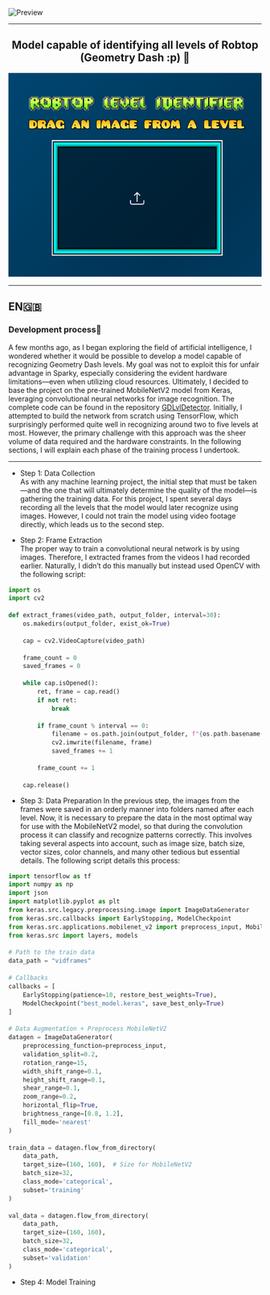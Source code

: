 ![Preview](static/logo.png)  


---


<div align="center">
  <h2>Model capable of identifying all levels of Robtop (Geometry Dash :p) 🤖</h2> 
  <img src="static/robtop.png" alt="Preview" />
</div>

---

## EN🇬🇧 
### Development process📝  
A few months ago, as I began exploring the field of artificial intelligence, I wondered whether it would be possible to develop a model capable of recognizing Geometry Dash levels. My goal was not to exploit this for unfair advantage in Sparky, especially considering the evident hardware limitations—even when utilizing cloud resources. Ultimately, I decided to base the project on the pre-trained MobileNetV2 model from Keras, leveraging convolutional neural networks for image recognition. The complete code can be found in the repository [GDLvlDetector](https://github.com/ANGELUSD11/GDLvlDetector/). Initially, I attempted to build the network from scratch using TensorFlow, which surprisingly performed quite well in recognizing around two to five levels at most. However, the primary challenge with this approach was the sheer volume of data required and the hardware constraints. In the following sections, I will explain each phase of the training process I undertook.  

---

- Step 1: Data Collection  
As with any machine learning project, the initial step that must be taken—and the one that will ultimately determine the quality of the model—is gathering the training data. For this project, I spent several days recording all the levels that the model would later recognize using images. However, I could not train the model using video footage directly, which leads us to the second step. 

- Step 2: Frame Extraction  
The proper way to train a convolutional neural network is by using images. Therefore, I extracted frames from the videos I had recorded earlier. Naturally, I didn’t do this manually but instead used OpenCV with the following script:  
```python
import os
import cv2

def extract_frames(video_path, output_folder, interval=30):
    os.makedirs(output_folder, exist_ok=True)

    cap = cv2.VideoCapture(video_path)

    frame_count = 0
    saved_frames = 0

    while cap.isOpened(): 
        ret, frame = cap.read()
        if not ret:
            break

        if frame_count % interval == 0:
            filename = os.path.join(output_folder, f"{os.path.basename(video_path).split('.')[0]}_frame_{saved_frames}.jpg")
            cv2.imwrite(filename, frame)
            saved_frames += 1

        frame_count += 1

    cap.release()
```
- Step 3: Data Preparation
  In the previous step, the images from the frames were saved in an orderly manner into folders named after each level. Now, it is necessary to prepare the data in the most          optimal way for use with the MobileNetV2 model, so that during the convolution process it can classify and recognize patterns correctly. This involves taking several aspects       into account, such as image size, batch size, vector sizes, color channels, and many other tedious but essential details. The following script details this process:
```python
import tensorflow as tf
import numpy as np
import json
import matplotlib.pyplot as plt
from keras.src.legacy.preprocessing.image import ImageDataGenerator
from keras.src.callbacks import EarlyStopping, ModelCheckpoint
from keras.src.applications.mobilenet_v2 import preprocess_input, MobileNetV2
from keras.src import layers, models

# Path to the train data
data_path = "vidframes"

# Callbacks
callbacks = [
    EarlyStopping(patience=10, restore_best_weights=True),
    ModelCheckpoint("best_model.keras", save_best_only=True)
]

# Data Augmentation + Preprocess MobileNetV2
datagen = ImageDataGenerator(
    preprocessing_function=preprocess_input,
    validation_split=0.2,
    rotation_range=15,
    width_shift_range=0.1,
    height_shift_range=0.1,
    shear_range=0.1,
    zoom_range=0.2,
    horizontal_flip=True,
    brightness_range=[0.8, 1.2],
    fill_mode='nearest'
)

train_data = datagen.flow_from_directory(
    data_path,
    target_size=(160, 160),  # Size for MobileNetV2
    batch_size=32,
    class_mode='categorical',
    subset='training'
)

val_data = datagen.flow_from_directory(
    data_path,
    target_size=(160, 160),
    batch_size=32,
    class_mode='categorical',
    subset='validation'
)
```
- Step 4: Model Training
  
